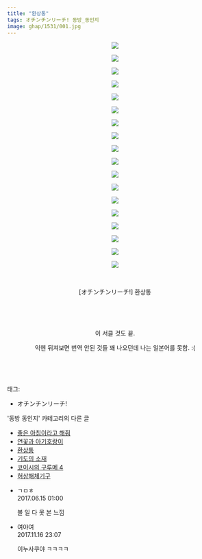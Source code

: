 ```yaml
---
title: "환상통"
tags: オチンチンリーチ! 동방_동인지
image: ghap/1531/001.jpg
---
```

<div class="article">
<p style="text-align: center; clear: none; float: none;"><img src="{{ site.nasurl }}/ghap/1531/001.jpg"/></p>
<p style="text-align: center; clear: none; float: none;"><img src="{{ site.nasurl }}/ghap/1531/002.jpg"/></p>
<p style="text-align: center; clear: none; float: none;"><img src="{{ site.nasurl }}/ghap/1531/003.jpg"/></p>
<p style="text-align: center; clear: none; float: none;"><img src="{{ site.nasurl }}/ghap/1531/004.jpg"/></p>
<p style="text-align: center; clear: none; float: none;"><img src="{{ site.nasurl }}/ghap/1531/005.jpg"/></p>
<p style="text-align: center; clear: none; float: none;"><img src="{{ site.nasurl }}/ghap/1531/006.jpg"/></p>
<p style="text-align: center; clear: none; float: none;"><img src="{{ site.nasurl }}/ghap/1531/007.jpg"/></p>
<p style="text-align: center; clear: none; float: none;"><img src="{{ site.nasurl }}/ghap/1531/008.jpg"/></p>
<p style="text-align: center; clear: none; float: none;"><img src="{{ site.nasurl }}/ghap/1531/009.jpg"/></p>
<p style="text-align: center; clear: none; float: none;"><img src="{{ site.nasurl }}/ghap/1531/010.jpg"/></p>
<p style="text-align: center; clear: none; float: none;"><img src="{{ site.nasurl }}/ghap/1531/011.jpg"/></p>
<p style="text-align: center; clear: none; float: none;"><img src="{{ site.nasurl }}/ghap/1531/012.jpg"/></p>
<p style="text-align: center; clear: none; float: none;"><img src="{{ site.nasurl }}/ghap/1531/013.jpg"/></p>
<p style="text-align: center; clear: none; float: none;"><img src="{{ site.nasurl }}/ghap/1531/014.jpg"/></p>
<p style="text-align: center; clear: none; float: none;"><img src="{{ site.nasurl }}/ghap/1531/015.jpg"/></p>
<p style="text-align: center; clear: none; float: none;"><img src="{{ site.nasurl }}/ghap/1531/016.jpg"/></p>
<p style="text-align: center; clear: none; float: none;"><img src="{{ site.nasurl }}/ghap/1531/017.jpg"/></p>
<p style="text-align: center; clear: none; float: none;"><img src="{{ site.nasurl }}/ghap/1531/018.jpg"/></p>
<p style="text-align: center; clear: none; float: none;"><br/></p>
<p style="text-align: center; clear: none; float: none;">[オチンチンリーチ!] 환상통</p>
<p style="text-align: center; clear: none; float: none;"><br/></p>
<p style="text-align: center; clear: none; float: none;"><br/></p>
<p style="text-align: center; clear: none; float: none;">이 서클 것도 끝.</p>
<p style="text-align: center; clear: none; float: none;">익헨 뒤져보면 번역 안된 것들 꽤 나오던데 나는 일본어를 못함. :(</p>
<p style="text-align: center; clear: none; float: none;"><br/></p>
<p><br/></p>
</div><div class="tagTrail">
<p>태그: </p>
<ul>
<li>オチンチンリーチ!</li>
</ul>
</div><div class="another">
<p>'동방 동인지' 카테고리의 다른 글</p>
<ul>
<li><a href="/2016-08-12-ghap_1533">좋은 아침이라고 해줘</a></li>
<li><a href="/2016-08-12-ghap_1532">연꽃과 아기호랑이</a></li>
<li><a href="/2016-08-12-ghap_1531">환상통</a></li>
<li><a href="/2016-08-12-ghap_1529">기도의 소재</a></li>
<li><a href="/2016-08-12-ghap_1528">코이시의 구루메 4</a></li>
<li><a href="/2016-08-12-ghap_1527">허상해체기구</a></li>
</ul>
</div><div class="cb_module cb_fluid">
<div class="cb_wrt cb_profile">
<div class="comment">
<ul>
<li class="cb_thumb_off" id="comment15013705">
<div class="cb_comment_area">
<div class="cb_info_area">
<div class="cb_section">
<span class="cb_nick_name">ㄱㅁㅎ</span>
</div>
<div class="cb_section">
<span class="cb_date">2017.06.15 01:00 </span>
</div>
</div>
<div class="cb_dsc_comment">
<p class="cb_dsc">
											볼 일 다 못 본 느낌
										</p>
</div>
</div></li>
<li class="cb_thumb_off" id="comment15130912">
<div class="cb_comment_area">
<div class="cb_info_area">
<div class="cb_section">
<span class="cb_nick_name">여야여</span>
</div>
<div class="cb_section">
<span class="cb_date">2017.11.16 23:07 </span>
</div>
</div>
<div class="cb_dsc_comment">
<p class="cb_dsc">
											이누사쿠야 ㅋㅋㅋㅋ
										</p>
</div>
</div></li>
</ul>
</div>
</div><!-- commentList close -->
</div>
<br/>
<p id="refer"></p>
<br/>
